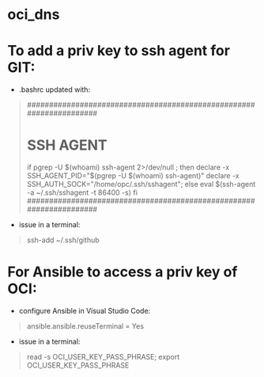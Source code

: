 # oci_dns

# To add a priv key to ssh agent for GIT:
- .bashrc updated with:
>####################################################################
># SSH AGENT
>if pgrep -U $(whoami) ssh-agent 2>/dev/null ; then
>        declare -x SSH_AGENT_PID="$(pgrep -U $(whoami) ssh-agent)"
>        declare -x SSH_AUTH_SOCK="/home/opc/.ssh/sshagent";
>else
>        eval $(ssh-agent -a ~/.ssh/sshagent -t 86400 -s)
>fi
>####################################################################
- issue in a terminal:
>ssh-add ~/.ssh/github

# For Ansible to access a priv key of OCI:
- configure Ansible in Visual Studio Code:
>ansible.ansible.reuseTerminal = Yes
- issue in a terminal:
>read -s OCI_USER_KEY_PASS_PHRASE; export OCI_USER_KEY_PASS_PHRASE

